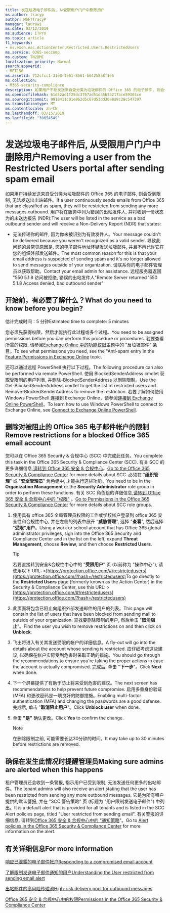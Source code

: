 ```yaml
---
title: 发送垃圾电子邮件后, 从受限用户门户中删除用户
ms.author: tracyp
author: MSFTTracyP
manager: laurawi
ms.date: 03/12/2019
ms.audience: ITPro
ms.topic: article
f1_keywords:
- ms.exch.eac.ActionCenter.Restricted.Users.RestrictedUsers
ms.service: O365-seccomp
ms.custom: TN2DMC
localization_priority: Normal
search.appverid:
- MET150
ms.assetid: 712cfcc1-31e8-4e51-8561-b64258a8f1e5
ms.collection:
- M365-security-compliance
description: 如果用户不断发送来自受分类为垃圾邮件的 Office 365 的电子邮件, 则会受到限制, 无法发送更多的邮件。
ms.openlocfilehash: 61d52ad1f25dc3767ad51da5b3a217ace59303ce
ms.sourcegitcommit: 9918411c01e962d5c67d53dd30a8a9c28c547397
ms.translationtype: MT
ms.contentlocale: zh-CN
ms.lasthandoff: 03/15/2019
ms.locfileid: "30654549"
---
```

# <a name="removing-a-user-from-the-restricted-users-portal-after-sending-spam-email"></a><span data-ttu-id="e72e5-103">发送垃圾电子邮件后, 从受限用户门户中删除用户</span><span class="sxs-lookup"><span data-stu-id="e72e5-103">Removing a user from the Restricted Users portal after sending spam email</span></span>

<span data-ttu-id="e72e5-104">如果用户持续发送来自受分类为垃圾邮件的 Office 365 的电子邮件, 则会受到限制, 无法发送出出站邮件。</span><span class="sxs-lookup"><span data-stu-id="e72e5-104">If a user continuously sends emails from Office 365 that are classified as spam, they will be restricted from sending any more messages outbound.</span></span> <span data-ttu-id="e72e5-105">用户将在服务中列为错误的出站发件人, 并将收到一份状态为的未送达报告 (NDR):</span><span class="sxs-lookup"><span data-stu-id="e72e5-105">The user will be listed in the service as a bad outbound sender and will receive a Non-Delivery Report (NDR) that states:</span></span>

- <span data-ttu-id="e72e5-106">无法传递你的邮件, 因为你未被识别为有效发件人。</span><span class="sxs-lookup"><span data-stu-id="e72e5-106">Your message couldn't be delivered because you weren't recognized as a valid sender.</span></span> <span data-ttu-id="e72e5-107">导致此问题的最常见原因是, 您的电子邮件地址怀疑发送垃圾邮件, 并且不再允许它在您的组织外部发送邮件。</span><span class="sxs-lookup"><span data-stu-id="e72e5-107">The most common reason for this is that your email address is suspected of sending spam and it's no longer allowed to send messages outside of your organization.</span></span> <span data-ttu-id="e72e5-108">请联系你的电子邮件管理员以获取帮助。</span><span class="sxs-lookup"><span data-stu-id="e72e5-108">Contact your email admin for assistance.</span></span> <span data-ttu-id="e72e5-109">远程服务器返回 "550 5.1.8 访问被拒绝, 错误的出站发件人"</span><span class="sxs-lookup"><span data-stu-id="e72e5-109">Remote Server returned '550 5.1.8 Access denied, bad outbound sender'</span></span>

## <a name="what-do-you-need-to-know-before-you-begin"></a><span data-ttu-id="e72e5-110">开始前，有必要了解什么？</span><span class="sxs-lookup"><span data-stu-id="e72e5-110">What do you need to know before you begin?</span></span>
<span data-ttu-id="e72e5-111"><a name="sectionSection0"> </a></span><span class="sxs-lookup"><span data-stu-id="e72e5-111"></span></span>

<span data-ttu-id="e72e5-112">估计完成时间：5 分钟</span><span class="sxs-lookup"><span data-stu-id="e72e5-112">Estimated time to complete: 5 minutes</span></span>
  
<span data-ttu-id="e72e5-113">您必须先获得权限，然后才能执行此过程或多个过程。</span><span class="sxs-lookup"><span data-stu-id="e72e5-113">You need to be assigned permissions before you can perform this procedure or procedures.</span></span> <span data-ttu-id="e72e5-114">若要查看所需的权限, 请参阅[Exchange Online 中的功能权限](http://technet.microsoft.com/library/15073ce1-0917-403b-8839-02a2ebc96e16.aspx)主题中的 "反垃圾邮件" 条目。</span><span class="sxs-lookup"><span data-stu-id="e72e5-114">To see what permissions you need, see the "Anti-spam entry in the [Feature Permissions in Exchange Online](http://technet.microsoft.com/library/15073ce1-0917-403b-8839-02a2ebc96e16.aspx) topic.</span></span>

<span data-ttu-id="e72e5-115">还可以通过远程 PowerShell 执行以下过程。</span><span class="sxs-lookup"><span data-stu-id="e72e5-115">The following procedure can also be performed via remote PowerShell.</span></span> <span data-ttu-id="e72e5-116">使用 BlockedSenderAddress cmdlet 获取受限制的用户列表, 并删除-BlockedSenderAddress 以删除限制。</span><span class="sxs-lookup"><span data-stu-id="e72e5-116">Use the Get-BlockedSenderAddress cmdlet to get the list of restricted users and Remove-BlockedSenderAddress to remove the restriction.</span></span> <span data-ttu-id="e72e5-117">若要了解如何使用 Windows PowerShell 连接到 Exchange Online，请参阅[连接到 Exchange Online PowerShell](https://go.microsoft.com/fwlink/p/?linkid=396554)。</span><span class="sxs-lookup"><span data-stu-id="e72e5-117">To learn how to use Windows PowerShell to connect to Exchange Online, see [Connect to Exchange Online PowerShell](https://go.microsoft.com/fwlink/p/?linkid=396554).</span></span>

## <a name="remove-restrictions-for-a-blocked-office-365-email-account"></a><span data-ttu-id="e72e5-118">删除对被阻止的 Office 365 电子邮件帐户的限制</span><span class="sxs-lookup"><span data-stu-id="e72e5-118">Remove restrictions for a blocked Office 365 email account</span></span>

<span data-ttu-id="e72e5-119">您可以在 Office 365 Security & 合规中心 (SCC) 中完成此任务。</span><span class="sxs-lookup"><span data-stu-id="e72e5-119">You complete this task in the Office 365 Security & Compliance Center (SCC).</span></span> <span data-ttu-id="e72e5-120">有关 SCC 的更多详细信息,[请转到 Office 365 安全 & 合规中心](go-to-the-securitycompliance-center.md)。</span><span class="sxs-lookup"><span data-stu-id="e72e5-120">[Go to the Office 365 Security & Compliance Center](go-to-the-securitycompliance-center.md) for more details about SCC.</span></span> <span data-ttu-id="e72e5-121">必须在 "**组织管理**" 或 "**安全管理员**" 角色组中, 才能执行这些功能。</span><span class="sxs-lookup"><span data-stu-id="e72e5-121">You need to be in the **Organization Management** or the **Security Administrator** role group in order to perform these functions.</span></span> <span data-ttu-id="e72e5-122">有关 SCC 角色组的详细信息,[请转到 Office 365 安全 & 合规中心中的 "权限"](permissions-in-the-security-and-compliance-center.md) 。</span><span class="sxs-lookup"><span data-stu-id="e72e5-122">[Go to Permissions in the Office 365 Security & Compliance Center](permissions-in-the-security-and-compliance-center.md) for more details about SCC role groups.</span></span>

1. <span data-ttu-id="e72e5-123">使用具有 office 365 全局管理员权限的工作或学校帐户登录到 office 365 安全性和合规性中心, 并在左侧的列表中展开 "**威胁管理**", 选择 "**查看**", 然后选择 "**受限"用户**。</span><span class="sxs-lookup"><span data-stu-id="e72e5-123">Using a work or school account that has Office 365 global administrator privileges, sign into the Office 365 Security and Compliance Center and in the list on the left, expand **Threat Management**, choose **Review**, and then choose **Restricted Users**.</span></span>
    
    > [!TIP]
    > <span data-ttu-id="e72e5-124">若要直接转到安全&amp;合规性中心中的 "**受限用户**" 页 (以前称为 "操作中心"), 请使用以下 URL: >[https://protection.office.com/#/restrictedusers](https://protection.office.com/?hash=/restrictedusers)</span><span class="sxs-lookup"><span data-stu-id="e72e5-124">To go directly to the **Restricted Users** page (formerly known as the Action Center) in the Security &amp; Compliance Center, use this URL: > [https://protection.office.com/#/restrictedusers](https://protection.office.com/?hash=/restrictedusers)</span></span>

2. <span data-ttu-id="e72e5-125">此页面将包含已阻止向组织外部发送邮件的用户的列表。</span><span class="sxs-lookup"><span data-stu-id="e72e5-125">This page will contain the list of users that have been blocked from sending mail to outside of your organization.</span></span>  <span data-ttu-id="e72e5-126">查找要删除限制的用户, 然后单击 "**取消阻止**"。</span><span class="sxs-lookup"><span data-stu-id="e72e5-126">Find the user you wish to remove restrictions on and then click on **Unblock**.</span></span>

3. <span data-ttu-id="e72e5-127">飞出将进入有关其发送受限的帐户的详细信息。</span><span class="sxs-lookup"><span data-stu-id="e72e5-127">A fly-out will go into the details about the account whose sending is restricted.</span></span> <span data-ttu-id="e72e5-128">应仔细考虑这些建议, 以确保在帐户实际受到危害时采取正确的措施。</span><span class="sxs-lookup"><span data-stu-id="e72e5-128">You should go through the recommendations to ensure you're taking the proper actions in case the account is actually compromised.</span></span> <span data-ttu-id="e72e5-129">完成后, 单击 "**下一步**"。</span><span class="sxs-lookup"><span data-stu-id="e72e5-129">Click **Next** when done.</span></span>

4. <span data-ttu-id="e72e5-130">下一个屏幕提供了有助于防止将来受到危害的建议。</span><span class="sxs-lookup"><span data-stu-id="e72e5-130">The next screen has recommendations to help prevent future compromise.</span></span> <span data-ttu-id="e72e5-131">启用多重身份验证 (MFA) 和更改密码是一项良好的防御措施。</span><span class="sxs-lookup"><span data-stu-id="e72e5-131">Enabling multi-factor authentication (MFA) and changing the passwords are a good defense.</span></span> <span data-ttu-id="e72e5-132">完成后, 单击 "**取消阻止用户**"。</span><span class="sxs-lookup"><span data-stu-id="e72e5-132">Click **Unblock user** when done.</span></span>

5. <span data-ttu-id="e72e5-133">单击 **"是"** 确认更改。</span><span class="sxs-lookup"><span data-stu-id="e72e5-133">Click **Yes** to confirm the change.</span></span>

    > [!NOTE]
    > <span data-ttu-id="e72e5-134">在删除限制之前, 可能需要长达30分钟的时间。</span><span class="sxs-lookup"><span data-stu-id="e72e5-134">It may take up to 30 minutes before restrictions are removed.</span></span> 

## <a name="making-sure-admins-are-alerted-when-this-happens"></a><span data-ttu-id="e72e5-135">确保在发生此情况时提醒管理员</span><span class="sxs-lookup"><span data-stu-id="e72e5-135">Making sure admins are alerted when this happens</span></span>

<span data-ttu-id="e72e5-136">租户管理员还会收到一条警报, 指示用户已受到限制, 无法发送任何更多的出站邮件。</span><span class="sxs-lookup"><span data-stu-id="e72e5-136">The tenant admins will also receive an alert stating that the user has been restricted from sending any more outbound messages.</span></span> <span data-ttu-id="e72e5-137">它是为所有租户提供的默认警报, 并在 "SCC 警告策略" 页 (标题为 "用户限制发送电子邮件") 中列出。</span><span class="sxs-lookup"><span data-stu-id="e72e5-137">It is a default alert that is provided for all tenants and is listed in the SCC Alert policies page, titled "User restricted from sending email".</span></span> <span data-ttu-id="e72e5-138">有关警报的详细信息, 请转到[Office 365 安全 & 合规中心中的 "通知策略](https://docs.microsoft.com/en-us/office365/securitycompliance/alert-policies)"。</span><span class="sxs-lookup"><span data-stu-id="e72e5-138">Go to [Alert policies in the Office 365 Security & Compliance Center](https://docs.microsoft.com/en-us/office365/securitycompliance/alert-policies) for more information on the alert.</span></span>

## <a name="for-more-information"></a><span data-ttu-id="e72e5-139">有关详细信息</span><span class="sxs-lookup"><span data-stu-id="e72e5-139">For more information</span></span>

[<span data-ttu-id="e72e5-140">响应已泄露的电子邮件帐户</span><span class="sxs-lookup"><span data-stu-id="e72e5-140">Responding to a compromised email account</span></span>](responding-to-a-compromised-email-account.md)

[<span data-ttu-id="e72e5-141">了解限制发送电子邮件通知的用户</span><span class="sxs-lookup"><span data-stu-id="e72e5-141">Understanding the User restricted from sending email alert</span></span>](https://docs.microsoft.com/en-us/office365/securitycompliance/alert-policies)

[<span data-ttu-id="e72e5-142">出站邮件的高风险传递池</span><span class="sxs-lookup"><span data-stu-id="e72e5-142">High-risk delivery pool for outbound messages</span></span>](high-risk-delivery-pool-for-outbound-messages.md)

[<span data-ttu-id="e72e5-143">Office 365 安全 & 合规中心中的权限</span><span class="sxs-lookup"><span data-stu-id="e72e5-143">Permissions in the Office 365 Security & Compliance Center</span></span>](permissions-in-the-security-and-compliance-center.md)
